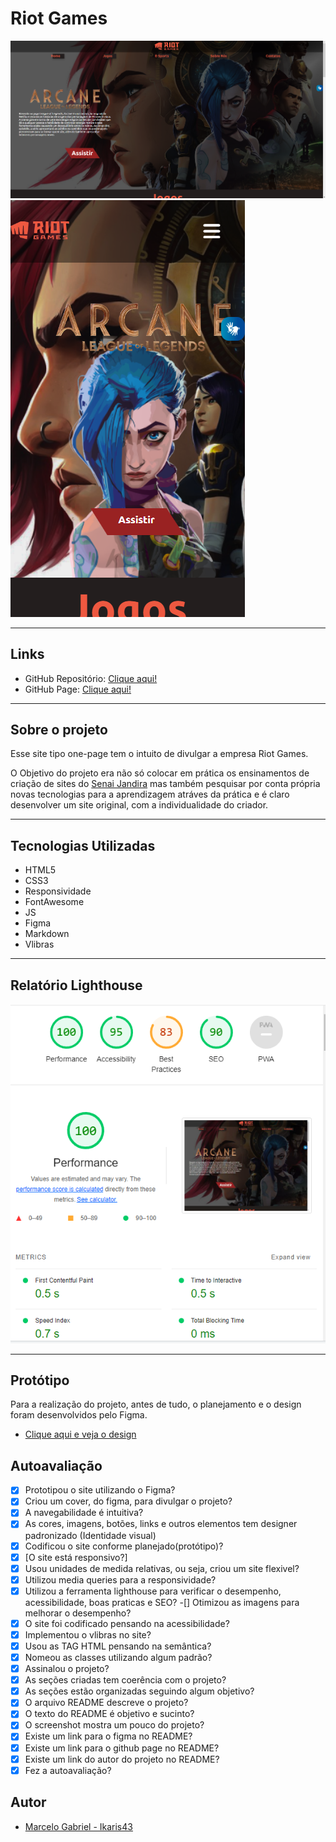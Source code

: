 # Riot Games

![](./img/img-readme/tela-home.png) 
![](./img/img-readme/mobile-tela-home.png)

---

## Links

- GitHub Repositório: [Clique aqui!](https://github.com/Ikaris43/one-page-2022-leonid)
- GitHub Page: [Clique aqui!](fernandoleonid.github.io/one-page-2022/ds1t-a/marceloGabril-riotGames)

---

## Sobre o projeto

Esse site tipo one-page tem o intuito de divulgar a empresa Riot Games.

O Objetivo do projeto era não só colocar em prática os ensinamentos de criação de sites do [Senai Jandira](https://jandira.sp.senai.br/) mas também pesquisar por conta própria novas tecnologias para a aprendizagem atráves da prática e é claro desenvolver um site original, com a individualidade do criador.

---

## Tecnologias Utilizadas
- HTML5
- CSS3
- Responsividade
- FontAwesome
- JS
- Figma
- Markdown
- Vlibras

---

## Relatório Lighthouse

![](./img/img-readme/tela-lighthouse.png)

---

## Protótipo

Para a realização do projeto, antes de tudo, o planejamento e o design foram desenvolvidos pelo Figma.

- [Clique aqui e veja o design](https://www.figma.com/file/oUXWCJVss9LIoXvHfgcJXW/Riot-Games?node-id=0%3A1&t=Odg3lY4eLwPksWdf-0)

## Autoavaliação

-[x] Prototipou o site utilizando o Figma?
-[x] Criou um cover, do figma, para divulgar o projeto?
-[x] A navegabilidade é intuitiva?
-[x] As cores, imagens, botões, links e outros elementos tem designer padronizado (Identidade visual)
-[x] Codificou o site conforme planejado(protótipo)?
-[x] [O site está responsivo?]
-[x] Usou unidades de medida relativas, ou seja, criou um site flexivel?
-[x] Utilizou media queries para a responsividade?
-[x] Utilizou a ferramenta lighthouse para verificar o desempenho, acessibilidade, boas praticas e SEO?
-[] Otimizou as imagens para melhorar o desempenho?
-[x] O site foi codificado pensando na acessibilidade?
-[x] Implementou o vlibras no site?
-[x] Usou as TAG HTML pensando na semântica?
-[x] Nomeou as classes utilizando algum padrão?
-[x] Assinalou o projeto?
-[x] As seções criadas tem coerência com o projeto?
-[x] As seções estão organizadas seguindo algum objetivo?
-[x] O arquivo README descreve o projeto?
-[x] O texto do README é objetivo e sucinto?
-[x] O screenshot mostra um pouco do projeto?
-[x] Existe um link para o figma no README?
-[x] Existe um link para o github page no README?
-[x] Existe um link do autor do projeto no README?
-[x] Fez a autoavaliação?

## Autor

- [Marcelo Gabriel - Ikaris43](https://github.com/Ikaris43)
